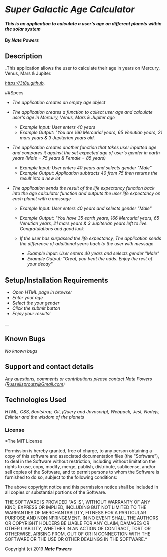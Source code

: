 # _Super Galactic Age Calculator_

#### _This is an application to calculate a user's age on different planets within the solar system_

#### By _**Nate Powers**_

## Description

_This application allows the user to calculate their age in years on Mercury, Venus, Mars & Jupiter.

_https://3t8u.github._

##Specs

* _The application creates an empty age object_


* _The application creates a function to collect user age and calculate user's age in Mercury, Venus, Mars & Jupiter age_

  * _Example Input: User enters 40 years_
  * _Example Output: "You are 166 Mercurial years, 65 Venutian years, 21 mars years & 3 Jupiterian years old._

* _The application creates another function that takes user inputted age and compares it against the set expected age of user's gender in earth years (Male = 75 years & Female = 85 years)_

  * _Example Input: User enters 40 years and selects gender "Male"_
  * _Example Output: Application subtracts 40 from 75 then returns the result into a new let_

* _The application sends the result of the life expectancy function back into the age calculator function and outputs the user life expectancy on each planet with a message_

  * _Example Input: User enters 40 years and selects gender "Male"_
  * _Example Output: "You have 35 earth years, 166 Mercurial years, 65 Venutian years, 21 mars years & 3 Jupiterian years left to live. Congratulations and good luck_

  * _If the user has surpassed the life expectancy, The application sends the difference of additional years back to the user with message_

    * _Example Input: User enters 40 years and selects gender "Male"_
    * _Example Output: "Great, you beat the odds. Enjoy the rest of your decay"_




## Setup/Installation Requirements

* _Open HTML page in browser_
* _Enter your age_
* _Select the your gender_
* _Click the submit button_
* _Enjoy your results!_


__

## Known Bugs

_No known bugs_

## Support and contact details

_Any questions, comments or contributions please contact Nate Powers (Russellsproutz@Gmail.com)_

## Technologies Used

_HTML, CSS, Bootstrap, Git, jQuery and Javascript, Webpack, Jest, Nodejs, Eslinter and the wisdom of the planets_

### License

*The MIT License


Permission is hereby granted, free of charge, to any person obtaining a copy
of this software and associated documentation files (the "Software"), to deal
in the Software without restriction, including without limitation the rights
to use, copy, modify, merge, publish, distribute, sublicense, and/or sell
copies of the Software, and to permit persons to whom the Software is
furnished to do so, subject to the following conditions:

The above copyright notice and this permission notice shall be included in
all copies or substantial portions of the Software.

THE SOFTWARE IS PROVIDED "AS IS", WITHOUT WARRANTY OF ANY KIND, EXPRESS OR
IMPLIED, INCLUDING BUT NOT LIMITED TO THE WARRANTIES OF MERCHANTABILITY,
FITNESS FOR A PARTICULAR PURPOSE AND NONINFRINGEMENT. IN NO EVENT SHALL THE
AUTHORS OR COPYRIGHT HOLDERS BE LIABLE FOR ANY CLAIM, DAMAGES OR OTHER
LIABILITY, WHETHER IN AN ACTION OF CONTRACT, TORT OR OTHERWISE, ARISING FROM,
OUT OF OR IN CONNECTION WITH THE SOFTWARE OR THE USE OR OTHER DEALINGS IN
THE SOFTWARE.*

Copyright (c) 2019 **_Nate Powers_**
